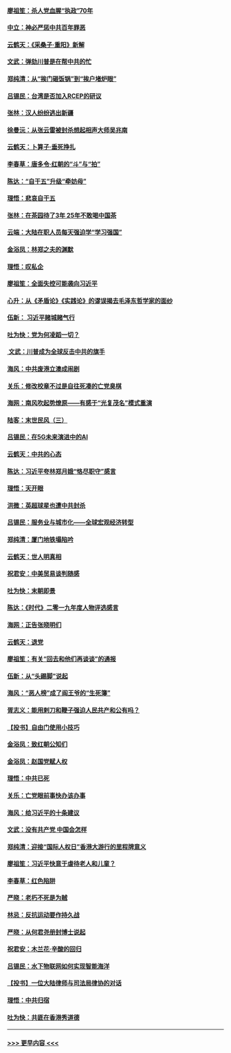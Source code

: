 #### [廖祖笙：杀人党血腥“执政”70年](../pages/nsc993/n11745144.md?t=12260033) 
#### [中立：神必严惩中共百年罪恶](../pages/nsc993/n11744970.md?t=12260033) 
#### [云鹤天：《采桑子‧重阳》新解](../pages/nsc993/n11744948.md?t=12260033) 
#### [文武：弹劾川普是在帮中共的忙](../pages/nsc993/n11744758.md?t=12260033) 
#### [郑纯清：从“挨门砸饭锅”到“挨户堵炉眼”](../pages/nsc993/n11744745.md?t=12260033) 
#### [吕锡民：台湾是否加入RCEP的研议](../pages/nsc993/n11744701.md?t=12260033) 
#### [张林：汉人纷纷逃出新疆](../pages/nsc993/n11743530.md?t=12260033) 
#### [徐曼沅：从张云雷被封杀想起相声大师吴兆南](../pages/nsc993/n11741816.md?t=12260033) 
#### [云鹤天：卜算子‧垂死挣扎](../pages/nsc993/n11739956.md?t=12260033) 
#### [李春草：唐多令‧红朝的“斗”与“拍”](../pages/nsc993/n11739830.md?t=12260033) 
#### [陈达：“自干五”升级“牵妨母”](../pages/nsc993/n11739724.md?t=12260033) 
#### [理悟：悲哀自干五](../pages/nsc993/n11739547.md?t=12260033) 
#### [张林：在茶园待了3年 25年不敢喝中国茶](../pages/nsc993/n11739240.md?t=12260033) 
#### [云端：大陆在职人员每天强迫学“学习强国”](../pages/nsc993/n11738735.md?t=12260033) 
#### [金浴凤：林郑之夫的渊默](../pages/nsc993/n11737735.md?t=12260033) 
#### [理悟：叹私企](../pages/nsc993/n11737715.md?t=12260033) 
#### [廖祖笙：全面失控可能袭向习近平](../pages/nsc993/n11737704.md?t=12260033) 
#### [心升：从《矛盾论》《实践论》的谬误揭去毛泽东哲学家的面纱](../pages/nsc993/n11736962.md?t=12260033) 
#### [伍新： 习近平赌城赌气行](../pages/nsc993/n11736929.md?t=12260033) 
#### [吐为快：党为何凌蹈一切？](../pages/nsc993/n11736915.md?t=12260033) 
#### [ 文武：川普成为全球反击中共的旗手](../pages/nsc993/n11736882.md?t=12260033) 
#### [海风：中共废港立澳成闹剧](../pages/nsc993/n11735857.md?t=12260033) 
#### [关乐：修改校章不过是自往死凑的亡党臭棋](../pages/nsc993/n11735097.md?t=12260033) 
#### [海网：南风吹起势燎原——有感于“光复茂名”模式重演](../pages/nsc993/n11732308.md?t=12260033) 
#### [陆客：末世民风（三）](../pages/nsc993/n11732211.md?t=12260033) 
#### [吕锡民：在5G未来演进中的AI](../pages/nsc993/n11730010.md?t=12260033) 
#### [云鹤天：中共的心态](../pages/nsc993/n11729906.md?t=12260033) 
#### [陈达：习近平夸林郑月娥“恪尽职守”感言](../pages/nsc993/n11729881.md?t=12260033) 
#### [理悟：天开眼](../pages/nsc993/n11729699.md?t=12260033) 
#### [洪微：英超球星也遭中共封杀](../pages/nsc993/n11727243.md?t=12260033) 
#### [吕锡民：服务业与城市化——全球宏观经济转型](../pages/nsc993/n11725845.md?t=12260033) 
#### [郑纯清：厦门地铁塌陷吟](../pages/nsc993/n11725813.md?t=12260033) 
#### [云鹤天：世人明真相](../pages/nsc993/n11725621.md?t=12260033) 
#### [祝君安：中美贸易谈判随感](../pages/nsc993/n11725609.md?t=12260033) 
#### [吐为快：末朝即景](../pages/nsc993/n11723365.md?t=12260033) 
#### [陈达：《时代》二零一九年度人物评选感言](../pages/nsc993/n11723337.md?t=12260033) 
#### [海网：正告张晓明们](../pages/nsc993/n11723228.md?t=12260033) 
#### [云鹤天：退党](../pages/nsc993/n11723056.md?t=12260033) 
#### [廖祖笙：有关“回去和他们再谈谈”的通报](../pages/nsc993/n11722442.md?t=12260033) 
#### [伍新：从“头踢脚”说起](../pages/nsc993/n11722429.md?t=12260033) 
#### [海风：“恶人榜”成了阎王爷的“生死簿”](../pages/nsc993/n11722272.md?t=12260033) 
#### [胥志义：能用剌刀和鞭子强迫人民共产和公有吗？](../pages/nsc993/n11720569.md?t=12260033) 
#### [【投书】自由门使用小技巧](../pages/nsc993/n11720180.md?t=12260033) 
#### [金浴凤：致红朝公知们](../pages/nsc993/n11720563.md?t=12260033) 
#### [金浴凤：赵国党赋人权](../pages/nsc993/n11720533.md?t=12260033) 
#### [理悟：中共已死](../pages/nsc993/n11720233.md?t=12260033) 
#### [关乐：亡党眼前事快办该办事](../pages/nsc993/n11719160.md?t=12260033) 
#### [海风：给习近平的十条建议](../pages/nsc993/n11717616.md?t=12260033) 
#### [文武：没有共产党 中国会怎样](../pages/nsc993/n11717584.md?t=12260033) 
#### [郑纯清：迎接“国际人权日”香港大游行的里程牌意义](../pages/nsc993/n11717417.md?t=12260033) 
#### [廖祖笙：习近平快意于虐待老人和儿童？](../pages/nsc993/n11715313.md?t=12260033) 
#### [李春草：红色陷阱](../pages/nsc993/n11715029.md?t=12260033) 
#### [严晓：老朽不死是为贼](../pages/nsc993/n11712910.md?t=12260033) 
#### [林忌：反抗运动要作持久战](../pages/nsc993/n11712623.md?t=12260033) 
#### [严晓：从何君尧册封博士说起](../pages/nsc993/n11712465.md?t=12260033) 
#### [祝君安：木兰花·辛酸的回归](../pages/nsc993/n11712381.md?t=12260033) 
#### [吕锡民：水下物联网如何实现智能海洋](../pages/nsc993/n11711158.md?t=12260033) 
#### [【投书】一位大陆律师与司法局律协的对话](../pages/nsc993/n11709675.md?t=12260033) 
#### [理悟：中共归宿](../pages/nsc993/n11710059.md?t=12260033) 
#### [吐为快：共匪在香港秀道德](../pages/nsc993/n11709979.md?t=12260033) 

----
#### [ >>> 更早内容 <<< ](../indexes/nsc993-earlier.md)
